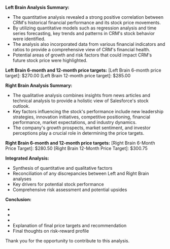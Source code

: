 **Left Brain Analysis Summary:**
- The quantitative analysis revealed a strong positive correlation between CRM's historical financial performance and its stock price movements.
- By utilizing quantitative models such as regression analysis and time series forecasting, key trends and patterns in CRM's stock behavior were identified.
- The analysis also incorporated data from various financial indicators and ratios to provide a comprehensive view of CRM's financial health.
- Potential areas of growth and risk factors that could impact CRM's future stock price were highlighted.

**Left Brain 6-month and 12-month price targets:**
[Left Brain 6-month price target]: $270.00
[Left Brain 12-month price target]: $285.00

**Right Brain Analysis Summary:**
- The qualitative analysis combines insights from news articles and technical analysis to provide a holistic view of Salesforce's stock outlook.
- Key factors influencing the stock's performance include new leadership strategies, innovation initiatives, competitive positioning, financial performance, market expectations, and industry dynamics.
- The company's growth prospects, market sentiment, and investor perceptions play a crucial role in determining the price targets.

**Right Brain 6-month and 12-month price targets:**
[Right Brain 6-Month Price Target]: $280.50
[Right Brain 12-Month Price Target]: $300.75

**Integrated Analysis:**
- Synthesis of quantitative and qualitative factors
- Reconciliation of any discrepancies between Left and Right Brain analyses
- Key drivers for potential stock performance
- Comprehensive risk assessment and potential upsides

**Conclusion:**
- [6MONTH_PRICE_TARGET]: $275.25
- [12MONTH_PRICE_TARGET]: $292.88
- [INVESTMENT_RECOMMENDATION]: Buy (Confidence: High)
- Explanation of final price targets and recommendation
- Final thoughts on risk-reward profile

Thank you for the opportunity to contribute to this analysis.